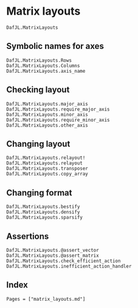 # Matrix layouts

```@docs
DafJL.MatrixLayouts
```

## Symbolic names for axes

```@docs
DafJL.MatrixLayouts.Rows
DafJL.MatrixLayouts.Columns
DafJL.MatrixLayouts.axis_name
```

## Checking layout

```@docs
DafJL.MatrixLayouts.major_axis
DafJL.MatrixLayouts.require_major_axis
DafJL.MatrixLayouts.minor_axis
DafJL.MatrixLayouts.require_minor_axis
DafJL.MatrixLayouts.other_axis
```

## Changing layout

```@docs
DafJL.MatrixLayouts.relayout!
DafJL.MatrixLayouts.relayout
DafJL.MatrixLayouts.transposer
DafJL.MatrixLayouts.copy_array
```

## Changing format

```@docs
DafJL.MatrixLayouts.bestify
DafJL.MatrixLayouts.densify
DafJL.MatrixLayouts.sparsify
```

## Assertions

```@docs
DafJL.MatrixLayouts.@assert_vector
DafJL.MatrixLayouts.@assert_matrix
DafJL.MatrixLayouts.check_efficient_action
DafJL.MatrixLayouts.inefficient_action_handler
```

## Index

```@index
Pages = ["matrix_layouts.md"]
```
